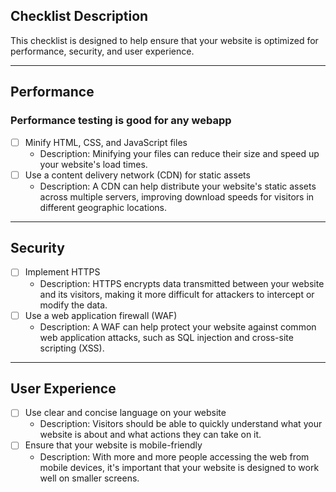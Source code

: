 ## Checklist Description

This checklist is designed to help ensure that your website is optimized for performance, security, and user experience.

---

## Performance

### Performance testing is good for any webapp

* [ ] Minify HTML, CSS, and JavaScript files
    * Description: Minifying your files can reduce their size and speed up your website's load times.
* [ ] Use a content delivery network (CDN) for static assets
    * Description: A CDN can help distribute your website's static assets across multiple servers, improving download speeds for visitors in different geographic locations.

---

## Security

- [ ] Implement HTTPS
    - Description: HTTPS encrypts data transmitted between your website and its visitors, making it more difficult for attackers to intercept or modify the data.
- [ ] Use a web application firewall (WAF)
    - Description: A WAF can help protect your website against common web application attacks, such as SQL injection and cross-site scripting (XSS).

---

## User Experience

- [ ] Use clear and concise language on your website
    - Description: Visitors should be able to quickly understand what your website is about and what actions they can take on it.
- [ ] Ensure that your website is mobile-friendly
    - Description: With more and more people accessing the web from mobile devices, it's important that your website is designed to work well on smaller screens.

